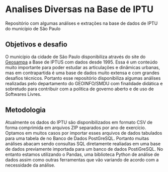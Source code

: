 # Analises Diversas na Base de IPTU

Repositório com algumas análises e extrações na base de dados de IPTU do município de São Paulo

## Objetivos e desafio

O município da cidade de São Paulo disponibiliza através do site do [Geosampa](http://geosampa.prefeitura.sp.gov.br/PaginasPublicas/_SBC.aspx) a Base de IPTUS com dados desde 1995. Essa é um conteúdo muito importante para poder estudar as articulações e dinâmicas urbanas, mas em contrapartida é uma base de dados muito extensa e com grandes desafios técnicos. Portanto esse repositório disponibiliza algumas análises realizadas pelo departamento do GEOINFO/SMDU com finalidade didática e sobretudo para contribuir com a política de governo aberto e de uso de Softwares Livres.

## Metodologia

Atualmente os dados do IPTU são disponibilizados em formato CSV de forma comprimida em arquivos ZIP separados por ano de exercício. Optamos em muitos casos por importar esses arquivos de dados tabulados para uma tabela de no Banco de Dados PostGreSQL. Portanto muitas análises abacam sendo consultas SQL diretamente realiadas em uma base de dados previamente importada para um banco de dados PostiGreSQL.
No entanto estamos utilizando o Pandas, uma biblioteca Python de análise de dados assim como outras ferramentas que vão variando de acordo com a necessidade da análise.
